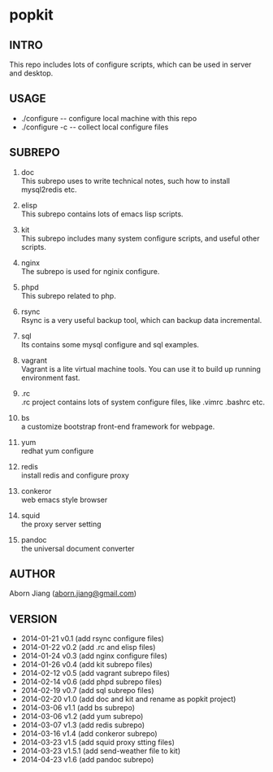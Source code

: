 popkit
=========

## INTRO
 This repo includes lots of configure scripts, which can be used in
server and desktop.

## USAGE
* ./configure   -- configure local machine with this repo
* ./configure -c  -- collect local configure files

## SUBREPO
1. doc  
   This subrepo uses to write technical notes, such how to install
   mysql2redis etc.
   
2. elisp  
   This subrepo contains lots of emacs lisp scripts.
   
3. kit  
   This subrepo includes many system configure scripts, and useful
   other scripts.
   
4. nginx  
   The subrepo is used for nginix configure.

5. phpd  
   This subrepo related to php.
   
6. rsync  
   Rsync is a very useful backup tool, which can backup data
   incremental.
   
7. sql  
   Its contains some mysql configure and sql examples.
   
8. vagrant  
   Vagrant is a lite virtual machine tools. You can use it to build up
   running environment fast.
9. .rc  
   .rc project contains lots of system configure files, like .vimrc
   .bashrc etc.

10. bs  
   a customize bootstrap front-end framework for webpage.

11. yum  
   redhat yum configure

12. redis  
    install redis and configure proxy

13. conkeror  
    web emacs style browser

14. squid  
    the proxy server setting

15. pandoc  
    the universal document converter
   
## AUTHOR
Aborn Jiang (aborn.jiang@gmail.com)

## VERSION
* 2014-01-21 v0.1 (add rsync configure files)
* 2014-01-22 v0.2 (add .rc and elisp files)
* 2014-01-24 v0.3 (add nginx configure files)
* 2014-01-26 v0.4 (add kit subrepo files)
* 2014-02-12 v0.5 (add vagrant subrepo files)
* 2014-02-14 v0.6 (add phpd subrepo files)
* 2014-02-19 v0.7 (add sql subrepo files)
* 2014-02-20 v1.0 (add doc and kit and rename as popkit project)
* 2014-03-06 v1.1 (add bs subrepo)
* 2014-03-06 v1.2 (add yum subrepo)
* 2014-03-07 v1.3 (add redis subrepo)
* 2014-03-16 v1.4 (add conkeror subrepo)
* 2014-03-23 v1.5 (add squid proxy stting files)
* 2014-03-23 v1.5.1 (add send-weather file to kit)
* 2014-04-23 v1.6 (add pandoc subrepo)
